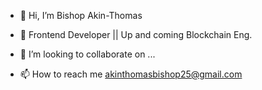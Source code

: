 - 👋 Hi, I’m Bishop Akin-Thomas
- 👀 Frontend Developer || Up and coming Blockchain Eng.

- 💞️ I’m looking to collaborate on ...
- 📫 How to reach me akinthomasbishop25@gmail.com

<!---
AKIN-THOMAS/AKIN-THOMAS is a ✨ special ✨ repository because its `README.md` (this file) appears on your GitHub profile.
You can click the Preview link to take a look at your changes.
--->

